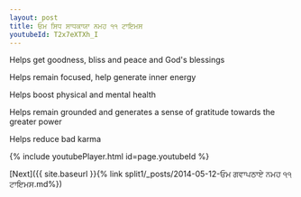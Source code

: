 ```yaml
---
layout: post
title: ਓਮ ਸਿਧ ਸਾਧਕਾਯਾ ਨਮਹ ੧੧ ਟਾਇਮਸ
youtubeId: T2x7eXTXh_I
---
```

 
 
Helps get goodness, bliss and peace and God's blessings
 
Helps remain focused, help generate inner energy 
 
Helps boost physical and mental health 
 
Helps remain grounded and generates a sense of gratitude towards the greater power 
 
Helps reduce bad karma
 
 
 
 


{% include youtubePlayer.html id=page.youtubeId %}
 
[Next]({{ site.baseurl }}{% link  split1/_posts/2014-05-12-ਓਮ ਗਵਾਪਠਾਏ ਨਮਹ ੧੧ ਟਾਇਮਸ.md%})
 
